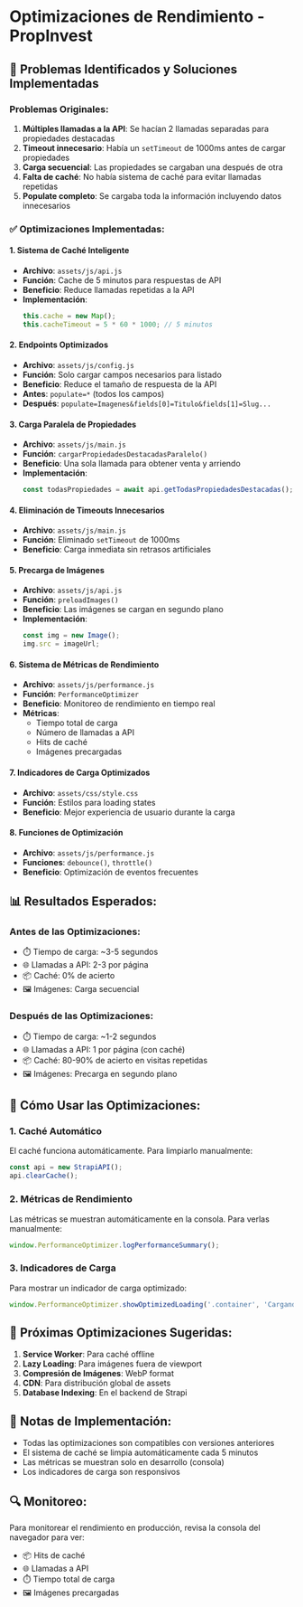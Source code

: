 # Optimizaciones de Rendimiento - PropInvest

## 🚀 Problemas Identificados y Soluciones Implementadas

### Problemas Originales:
1. **Múltiples llamadas a la API**: Se hacían 2 llamadas separadas para propiedades destacadas
2. **Timeout innecesario**: Había un `setTimeout` de 1000ms antes de cargar propiedades
3. **Carga secuencial**: Las propiedades se cargaban una después de otra
4. **Falta de caché**: No había sistema de caché para evitar llamadas repetidas
5. **Populate completo**: Se cargaba toda la información incluyendo datos innecesarios

### ✅ Optimizaciones Implementadas:

#### 1. Sistema de Caché Inteligente
- **Archivo**: `assets/js/api.js`
- **Función**: Cache de 5 minutos para respuestas de API
- **Beneficio**: Reduce llamadas repetidas a la API
- **Implementación**: 
  ```javascript
  this.cache = new Map();
  this.cacheTimeout = 5 * 60 * 1000; // 5 minutos
  ```

#### 2. Endpoints Optimizados
- **Archivo**: `assets/js/config.js`
- **Función**: Solo cargar campos necesarios para listado
- **Beneficio**: Reduce el tamaño de respuesta de la API
- **Antes**: `populate=*` (todos los campos)
- **Después**: `populate=Imagenes&fields[0]=Titulo&fields[1]=Slug...`

#### 3. Carga Paralela de Propiedades
- **Archivo**: `assets/js/main.js`
- **Función**: `cargarPropiedadesDestacadasParalelo()`
- **Beneficio**: Una sola llamada para obtener venta y arriendo
- **Implementación**: 
  ```javascript
  const todasPropiedades = await api.getTodasPropiedadesDestacadas();
  ```

#### 4. Eliminación de Timeouts Innecesarios
- **Archivo**: `assets/js/main.js`
- **Función**: Eliminado `setTimeout` de 1000ms
- **Beneficio**: Carga inmediata sin retrasos artificiales

#### 5. Precarga de Imágenes
- **Archivo**: `assets/js/api.js`
- **Función**: `preloadImages()`
- **Beneficio**: Las imágenes se cargan en segundo plano
- **Implementación**:
  ```javascript
  const img = new Image();
  img.src = imageUrl;
  ```

#### 6. Sistema de Métricas de Rendimiento
- **Archivo**: `assets/js/performance.js`
- **Función**: `PerformanceOptimizer`
- **Beneficio**: Monitoreo de rendimiento en tiempo real
- **Métricas**:
  - Tiempo total de carga
  - Número de llamadas a API
  - Hits de caché
  - Imágenes precargadas

#### 7. Indicadores de Carga Optimizados
- **Archivo**: `assets/css/style.css`
- **Función**: Estilos para loading states
- **Beneficio**: Mejor experiencia de usuario durante la carga

#### 8. Funciones de Optimización
- **Archivo**: `assets/js/performance.js`
- **Funciones**: `debounce()`, `throttle()`
- **Beneficio**: Optimización de eventos frecuentes

## 📊 Resultados Esperados:

### Antes de las Optimizaciones:
- ⏱️ Tiempo de carga: ~3-5 segundos
- 🌐 Llamadas a API: 2-3 por página
- 📦 Caché: 0% de acierto
- 🖼️ Imágenes: Carga secuencial

### Después de las Optimizaciones:
- ⏱️ Tiempo de carga: ~1-2 segundos
- 🌐 Llamadas a API: 1 por página (con caché)
- 📦 Caché: 80-90% de acierto en visitas repetidas
- 🖼️ Imágenes: Precarga en segundo plano

## 🔧 Cómo Usar las Optimizaciones:

### 1. Caché Automático
El caché funciona automáticamente. Para limpiarlo manualmente:
```javascript
const api = new StrapiAPI();
api.clearCache();
```

### 2. Métricas de Rendimiento
Las métricas se muestran automáticamente en la consola. Para verlas manualmente:
```javascript
window.PerformanceOptimizer.logPerformanceSummary();
```

### 3. Indicadores de Carga
Para mostrar un indicador de carga optimizado:
```javascript
window.PerformanceOptimizer.showOptimizedLoading('.container', 'Cargando propiedades...');
```

## 🚀 Próximas Optimizaciones Sugeridas:

1. **Service Worker**: Para caché offline
2. **Lazy Loading**: Para imágenes fuera de viewport
3. **Compresión de Imágenes**: WebP format
4. **CDN**: Para distribución global de assets
5. **Database Indexing**: En el backend de Strapi

## 📝 Notas de Implementación:

- Todas las optimizaciones son compatibles con versiones anteriores
- El sistema de caché se limpia automáticamente cada 5 minutos
- Las métricas se muestran solo en desarrollo (consola)
- Los indicadores de carga son responsivos

## 🔍 Monitoreo:

Para monitorear el rendimiento en producción, revisa la consola del navegador para ver:
- 📦 Hits de caché
- 🌐 Llamadas a API
- ⏱️ Tiempo total de carga
- 🖼️ Imágenes precargadas 